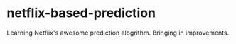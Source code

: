 netflix-based-prediction
========================

Learning Netflix's awesome prediction alogrithm. Bringing in improvements. 
